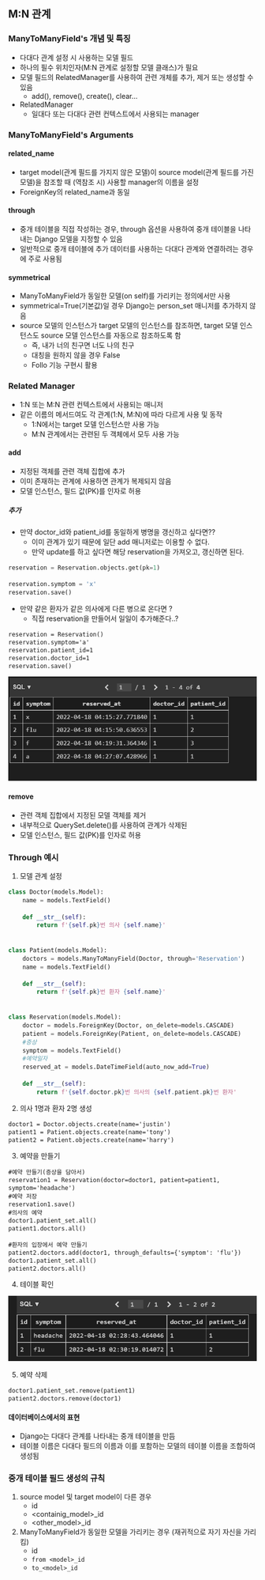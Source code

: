 ## M:N 관계

### ManyToManyField's  개념 및 특징 

- 다대다 관계 설정 시 사용하는 모델 필드
- 하나의 필수 위치인자(M:N 관계로 설정할 모델 클래스)가 필요
- 모델 필드의 RelatedManager를 사용하여 관련 개체를 추가, 제거 또는 생성할 수 있음
  - add(), remove(), create(), clear...
- RelatedManager
  - 일대다 또는 다대다 관련 컨텍스트에서 사용되는 manager

### ManyToManyField's  Arguments

#### related_name

- target model(관계 필드를 가지지 않은 모델)이 source model(관계 필드를 가진 모델)을 참조할 때 (역참조 시) 사용할 manager의 이름을 설정
- ForeignKey의 related_name과 동일

#### through

- 중개 테이블을 직접 작성하는 경우, through 옵션을 사용하여 중개 테이블을 나타내는 Django 모델을 지정할 수 있음
- 일반적으로 중개 테이블에 추가 데이터를 사용하는 다대다 관계와 연결하려는 경우에 주로 사용됨 

#### symmetrical

- ManyToManyField가 동일한 모델(on self)를 가리키는 정의에서만 사용
- symmetrical=True(기본값)일 경우 Django는 person_set 매니저를 추가하지 않음
- source 모델의 인스턴스가 target 모델의 인스턴스를 참조하면, target 모델 인스턴스도 source 모델 인스턴스를 자동으로 참조하도록 함 
  - 즉, 내가 너의 친구면 너도 나의 친구
  - 대칭을 원하지 않을 경우 False
  - Follo 기능 구현시 활용

### Related Manager

- 1:N 또는 M:N 관련 컨텍스트에서 사용되는 매니저
- 같은 이름의 메서드여도 각 관계(1:N, M:N)에 따라 다르게 사용 및 동작
  - 1:N에서는 target 모델 인스턴스만 사용 가능
  - M:N 관계에서는 관련된 두 객체에서 모두 사용 가능 

#### add

- 지정된 객체를 관련 객체 집합에 추가
- 이미 존재하는 관계에 사용하면 관계가 복제되지 않음
- 모델 인스턴스, 필드 값(PK)를 인자로 허용 

##### 추가

- 만약 doctor_id와 patient_id를 동일하게 병명을 갱신하고 싶다면??
  - 이미 관계가 있기 때문에 일단 add 매니저로는 이용할 수 없다.
  - 만약 update를 하고 싶다면 해당 reservation을 가져오고, 갱신하면 된다.

```python
reservation = Reservation.objects.get(pk=1)

reservation.symptom = 'x'
reservation.save()
```

- 만약 같은 환자가 같은 의사에게 다른 병으로 온다면 ? 
  - 직접 reservation을 만들어서 일일이 추가해준다..?

```shell
reservation = Reservation()
reservation.symptom='a'
reservation.patient_id=1
reservation.doctor_id=1
reservation.save()
```

![update&add](Relation(M-N).assets/update&add.PNG)

#### remove

- 관련 객체 집합에서 지정된 모델 객체를 제거
- 내부적으로 QuerySet.delete()를 사용하여 관계가 삭제된
- 모델 인스턴스, 필드 값(PK)를 인자로 허용 



### Through 예시

1. 모델 관계 설정

```python
class Doctor(models.Model):
    name = models.TextField()

    def __str__(self):
        return f'{self.pk}번 의사 {self.name}'


class Patient(models.Model):
    doctors = models.ManyToManyField(Doctor, through='Reservation')
    name = models.TextField()

    def __str__(self):
        return f'{self.pk}번 환자 {self.name}'


class Reservation(models.Model):
    doctor = models.ForeignKey(Doctor, on_delete=models.CASCADE)
    patient = models.ForeignKey(Patient, on_delete=models.CASCADE)
    #증상
    symptom = models.TextField()
    #예약일자
    reserved_at = models.DateTimeField(auto_now_add=True)

    def __str__(self):
        return f'{self.doctor.pk}번 의사의 {self.patient.pk}번 환자'
```

2. 의사 1명과 환자 2명 생성

```shell
doctor1 = Doctor.objects.create(name='justin')
patient1 = Patient.objects.create(name='tony')
patient2 = Patient.objects.create(name='harry')
```

3. 예약을 만들기

```shell
#예약 만들기(증상을 담아서)
reservation1 = Reservation(doctor=doctor1, patient=patient1, symptom='headache')
#예약 저장
reservation1.save()
#의사의 예약 
doctor1.patient_set.all()
patient1.doctors.all()

#환자의 입장에서 예약 만들기
patient2.doctors.add(doctor1, through_defaults={'symptom': 'flu'})
doctor1.patient_set.all()
patient2.doctors.all()
```

4. 테이블 확인

![table](Relation(M-N).assets/table.PNG)

5. 예약 삭제

```shell
doctor1.patient_set.remove(patient1)
patient2.doctors.remove(doctor1)
```



#### 데이터베이스에서의 표현

- Django는 다대다 관계를 나타내는 중개 테이블을 만듬
- 테이블 이름은 다대다 필드의 이름과 이를 포함하는 모델의 테이블 이름을 조합하여 생성됨



### 중개 테이블 필드 생성의 규칙

1. source model 및 target model이 다른 경우
   - id 
   - <containig_model>_id
   - <other_model>_id
2. ManyToManyField가 동일한 모델을 가리키는 경우 (재귀적으로 자기 자신을 가리킴)
   - id
   - `from <model>_id`
   - `to_<model>_id`
